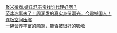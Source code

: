   
[聚米微商.婧氏舒芯宝找谁代理好啊？](http://www.dianyue.me/archives/545/qj12hjez20epdlmy/)  
[范冰冰事未了！周润发的真实身份曝光，今震撼国人！](http://www.dianyue.me/archives/765/opm405j5yeaqomra/)  
[连板空间压缩](http://www.dianyue.me/archives/964/at0idopjtvd2wemb/)  
[一碗营养丰富的燕窝，能否被很好的吸收](http://www.dianyue.me/archives/862/27cmx22cp13f38od/)